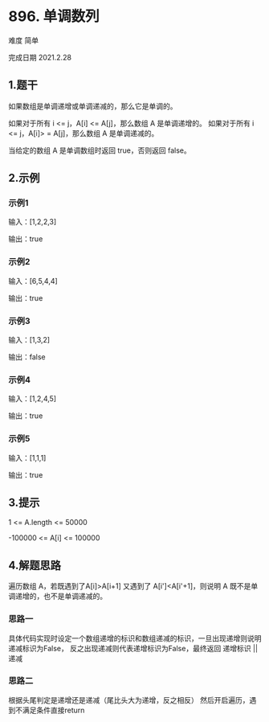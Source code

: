 # 896. 单调数列
难度 简单

完成日期 2021.2.28

## 1.题干
如果数组是单调递增或单调递减的，那么它是单调的。

如果对于所有 i <= j，A[i] <= A[j]，那么数组 A 是单调递增的。 如果对于所有 i <= j，A[i]> = A[j]，那么数组 A 是单调递减的。

当给定的数组 A 是单调数组时返回 true，否则返回 false。

## 2.示例
### 示例1
输入：[1,2,2,3]

输出：true

### 示例2

输入：[6,5,4,4]

输出：true

### 示例3

输入：[1,3,2]

输出：false

### 示例4

输入：[1,2,4,5]

输出：true

### 示例5

输入：[1,1,1]

输出：true

## 3.提示
1 <= A.length <= 50000

-100000 <= A[i] <= 100000

## 4.解题思路
遍历数组 A，若既遇到了A[i]>A[i+1] 又遇到了 A[i']<A[i'+1]，则说明 A 既不是单调递增的，也不是单调递减的。

### 思路一
具体代码实现时设定一个数组递增的标识和数组递减的标识，一旦出现递增则说明递减标识为False，
反之出现递减则代表递增标识为False，最终返回 递增标识 || 递减

### 思路二
根据头尾判定是递增还是递减（尾比头大为递增，反之相反） 然后开启遍历，遇到不满足条件直接return

